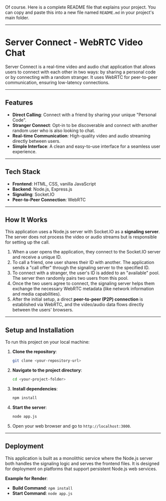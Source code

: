 Of course. Here is a complete README file that explains your project. You can copy and paste this into a new file named `README.md` in your project's main folder.

-----

# Server Connect - WebRTC Video Chat

Server Connect is a real-time video and audio chat application that allows users to connect with each other in two ways: by sharing a personal code or by connecting with a random stranger. It uses WebRTC for peer-to-peer communication, ensuring low-latency connections.

-----

## Features

  * **Direct Calling**: Connect with a friend by sharing your unique "Personal Code".
  * **Stranger Connect**: Opt-in to be discoverable and connect with another random user who is also looking to chat.
  * **Real-time Communication**: High-quality video and audio streaming directly between users.
  * **Simple Interface**: A clean and easy-to-use interface for a seamless user experience.

-----

## Tech Stack

  * **Frontend**: HTML, CSS, vanilla JavaScript
  * **Backend**: Node.js, Express.js
  * **Signaling**: Socket.IO
  * **Peer-to-Peer Connection**: WebRTC

-----

## How It Works

This application uses a Node.js server with Socket.IO as a **signaling server**. The server does not process the video or audio streams but is responsible for setting up the call.

1.  When a user opens the application, they connect to the Socket.IO server and receive a unique ID.
2.  To call a friend, one user shares their ID with another. The application sends a "call offer" through the signaling server to the specified ID.
3.  To connect with a stranger, the user's ID is added to an "available" pool. The server then randomly pairs two users from this pool.
4.  Once the two users agree to connect, the signaling server helps them exchange the necessary WebRTC metadata (like network information and media capabilities).
5.  After the initial setup, a direct **peer-to-peer (P2P) connection** is established via WebRTC, and the video/audio data flows directly between the users' browsers.

-----

## Setup and Installation

To run this project on your local machine:

1.  **Clone the repository**:
    ```sh
    git clone <your-repository-url>
    ```
2.  **Navigate to the project directory**:
    ```sh
    cd <your-project-folder>
    ```
3.  **Install dependencies**:
    ```sh
    npm install
    ```
4.  **Start the server**:
    ```sh
    node app.js
    ```
5.  Open your web browser and go to `http://localhost:3000`.

-----

## Deployment

This application is built as a monolithic service where the Node.js server both handles the signaling logic and serves the frontend files. It is designed for deployment on platforms that support persistent Node.js web services.

**Example for Render**:

  * **Build Command**: `npm install`
  * **Start Command**: `node app.js`

